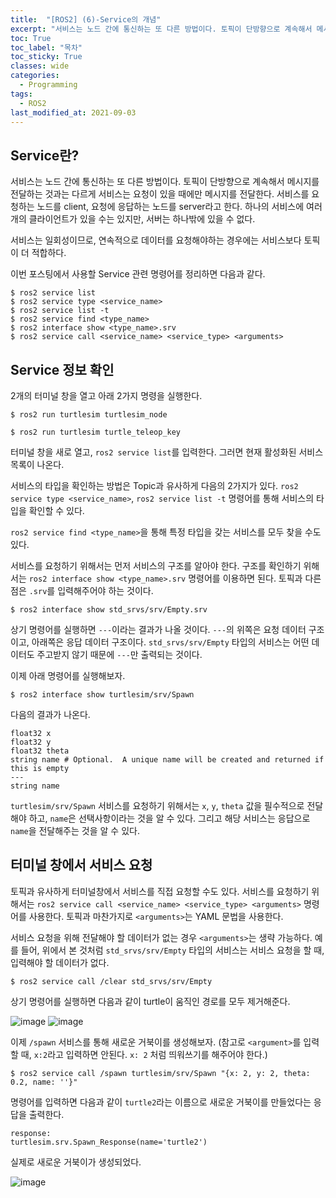 ```yaml
---
title:  "[ROS2] (6)-Service의 개념"
excerpt: "서비스는 노드 간에 통신하는 또 다른 방법이다. 토픽이 단방향으로 계속해서 메시지를 전달하는 것과는 다르게 서비스는 요청이 있을 때에만 메시지를 전달한다."
toc: True
toc_label: "목차"
toc_sticky: True
classes: wide
categories:
  - Programming
tags:
  - ROS2
last_modified_at: 2021-09-03
---
```


## Service란?
서비스는 노드 간에 통신하는 또 다른 방법이다. 토픽이 단방향으로 계속해서 메시지를 전달하는 것과는 다르게 서비스는 요청이 있을 때에만 메시지를 전달한다. 서비스를 요청하는 노드를 client, 요청에 응답하는 노드를 server라고 한다. 하나의 서비스에 여러 개의 클라이언트가 있을 수는 있지만, 서버는 하나밖에 있을 수 없다.

서비스는 일회성이므로, 연속적으로 데이터를 요청해야하는 경우에는 서비스보다 토픽이 더 적합하다.

이번 포스팅에서 사용할 Service 관련 명령어를 정리하면 다음과 같다.

```
$ ros2 service list
$ ros2 service type <service_name>
$ ros2 service list -t
$ ros2 service find <type_name>
$ ros2 interface show <type_name>.srv
$ ros2 service call <service_name> <service_type> <arguments>
```

## Service 정보 확인
2개의 터미널 창을 열고 아래 2가지 명령을 실행한다.

```
$ ros2 run turtlesim turtlesim_node
```

```
$ ros2 run turtlesim turtle_teleop_key
```

터미널 창을 새로 열고, `ros2 service list`를 입력한다. 그러면 현재 활성화된 서비스 목록이 나온다.

서비스의 타입을 확인하는 방법은 Topic과 유사하게 다음의 2가지가 있다. `ros2 service type <service_name>`, `ros2 service list -t` 명령어를 통해 서비스의 타입을 확인할 수 있다.

`ros2 service find <type_name>`을 통해 특정 타입을 갖는 서비스를 모두 찾을 수도 있다.

서비스를 요청하기 위해서는 먼저 서비스의 구조를 알아야 한다. 구조를 확인하기 위해서는 `ros2 interface show <type_name>.srv` 명령어를 이용하면 된다. 토픽과 다른점은 `.srv`를 입력해주어야 하는 것이다.

```
$ ros2 interface show std_srvs/srv/Empty.srv
```

상기 명령어를 실행하면 `---`이라는 결과가 나올 것이다. `---`의 위쪽은 요청 데이터 구조이고, 아래쪽은 응답 데이터 구조이다. `std_srvs/srv/Empty` 타입의 서비스는 어떤 데이터도 주고받지 않기 때문에 `---`만 출력되는 것이다.

이제 아래 명령어를 실행해보자.

```
$ ros2 interface show turtlesim/srv/Spawn
```

다음의 결과가 나온다.

```
float32 x
float32 y
float32 theta
string name # Optional.  A unique name will be created and returned if this is empty
---
string name
```

`turtlesim/srv/Spawn` 서비스를 요청하기 위해서는 `x`, `y`, `theta` 값을 필수적으로 전달해야 하고, `name`은 선택사항이라는 것을 알 수 있다. 그리고 해당 서비스는 응답으로 `name`을 전달해주는 것을 알 수 있다.

## 터미널 창에서 서비스 요청
토픽과 유사하게 터미널창에서 서비스를 직접 요청할 수도 있다. 서비스를 요청하기 위해서는 `ros2 service call <service_name> <service_type> <arguments>` 명령어를 사용한다. 토픽과 마찬가지로 `<arguments>`는 YAML 문법을 사용한다.

서비스 요청을 위해 전달해야 할 데이터가 없는 경우 `<arguments>`는 생략 가능하다. 예를 들어, 위에서 본 것처럼 `std_srvs/srv/Empty` 타입의 서비스는 서비스 요청을 할 때, 입력해야 할 데이터가 없다.

```
$ ros2 service call /clear std_srvs/srv/Empty
```

상기 명령어를 실행하면 다음과 같이 turtle이 움직인 경로를 모두 제거해준다. 

<img src="{{ site.url }}{{ site.baseurl }}/assets/images/2021-09-03-[ROS2]_(6)-Service의_개념/turtle_before_clear.png" alt="image"> 

<img src="{{ site.url }}{{ site.baseurl }}/assets/images/2021-09-03-[ROS2]_(6)-Service의_개념/turtle_after_clear.png" alt="image"> 

이제 `/spawn` 서비스를 통해 새로운 거북이를 생성해보자. (참고로 `<argument>`를 입력할 때, `x:2`라고 입력하면 안된다. `x: 2` 처럼 띄워쓰기를 해주어야 한다.)

```
$ ros2 service call /spawn turtlesim/srv/Spawn "{x: 2, y: 2, theta: 0.2, name: ''}"
```

명령어를 입력하면 다음과 같이 `turtle2`라는 이름으로 새로운 거북이를 만들었다는 응답을 출력한다.

```
response:
turtlesim.srv.Spawn_Response(name='turtle2')
```

실제로 새로운 거북이가 생성되었다.

<img src="{{ site.url }}{{ site.baseurl }}/assets/images/2021-09-03-[ROS2]_(6)-Service의_개념/spawn_turtle.png" alt="image"> 